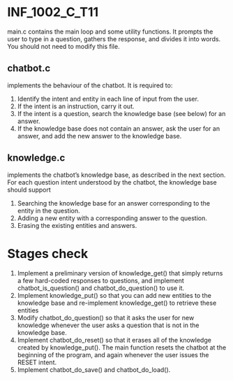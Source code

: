 # INF_1002_C_T11

main.c contains the main loop and some utility functions. It prompts the user to type in a
question, gathers the response, and divides it into words. You should not need to modify this
file.

## chatbot.c 
implements the behaviour of the chatbot. It is required to:
1. Identify the intent and entity in each line of input from the user.
2. If the intent is an instruction, carry it out.
3. If the intent is a question, search the knowledge base (see below) for an answer.
4. If the knowledge base does not contain an answer, ask the user for an answer, and add
the new answer to the knowledge base.

## knowledge.c 
implements the chatbot’s knowledge base, as described in the next section. For
each question intent understood by the chatbot, the knowledge base should support
1. Searching the knowledge base for an answer corresponding to the entity in the question.
2. Adding a new entity with a corresponding answer to the question.
3. Erasing the existing entities and answers.

# Stages check

1. Implement a preliminary version of knowledge_get() that simply returns a few hard-coded
responses to questions, and implement chatbot_is_question() and
chatbot_do_question() to use it.
2. Implement knowledge_put() so that you can add new entities to the knowledge base and
re-implement knowledge_get() to retrieve these entities
3. Modify chatbot_do_question() so that it asks the user for new knowledge whenever the
user asks a question that is not in the knowledge base.
4. Implement chatbot_do_reset() so that it erases all of the knowledge created by
knowledge_put(). The main function resets the chatbot at the beginning of the program,
and again whenever the user issues the RESET intent.
5. Implement chatbot_do_save() and chatbot_do_load().
